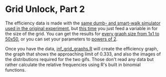 # Grid Unlock, Part 2

The efficiency data is made with the [same dumb- and smart-walk simulator used in the original experiment](https://github.com/PerplexCity/Grid-Unlock/blob/master/squarewalks.py), but [this time](https://github.com/PerplexCity/Grid-Unlock-2/blob/master/newsquare.py) you just feed a variable in for the size of the grid. You can get the results for [every graph size from 1x1 to 50x50](https://github.com/PerplexCity/Grid-Unlock-2/blob/master/allgrids.csv), or you can set your parameters to [powers of 2](https://github.com/PerplexCity/Grid-Unlock-2/blob/master/twowox.csv).

Once you have the data, [inf_grid_graphs.R](https://github.com/PerplexCity/Grid-Unlock-2/blob/master/inf_grid_graphs.R) will create the efficiency graph, the graph that shows the approaching limit of 0.333, and also the images of the distributions required for the two gifs. Those don't read any data but rather calculate the relative frequencies using R's built in binomial functions.
